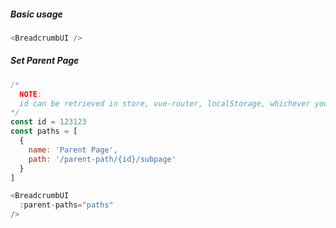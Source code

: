 ##### Basic usage
```js
<BreadcrumbUI />
```

##### Set Parent Page
```js
/*
  NOTE:
  id can be retrieved in store, vue-router, localStorage, whichever you prefer to store routes.
*/
const id = 123123
const paths = [
  {
    name: 'Parent Page',
    path: '/parent-path/{id}/subpage'
  }
]

<BreadcrumbUI
  :parent-paths="paths"
/>
```
